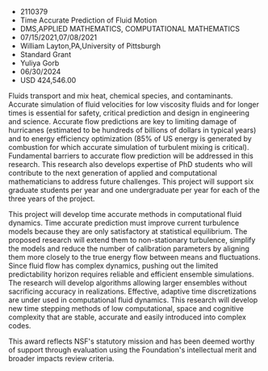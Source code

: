 
* 2110379
* Time Accurate Prediction of Fluid Motion
* DMS,APPLIED MATHEMATICS, COMPUTATIONAL MATHEMATICS
* 07/15/2021,07/08/2021
* William Layton,PA,University of Pittsburgh
* Standard Grant
* Yuliya Gorb
* 06/30/2024
* USD 424,546.00

Fluids transport and mix heat, chemical species, and contaminants. Accurate
simulation of fluid velocities for low viscosity fluids and for longer times is
essential for safety, critical prediction and design in engineering and science.
Accurate flow predictions are key to limiting damage of hurricanes (estimated to
be hundreds of billions of dollars in typical years) and to energy efficiency
optimization (85% of US energy is generated by combustion for which accurate
simulation of turbulent mixing is critical). Fundamental barriers to accurate
flow prediction will be addressed in this research. This research also develops
expertise of PhD students who will contribute to the next generation of applied
and computational mathematicians to address future challenges. This project will
support six graduate students per year and one undergraduate per year for each
of the three years of the project.

This project will develop time accurate methods in computational fluid dynamics.
Time accurate prediction must improve current turbulence models because they are
only satisfactory at statistical equilibrium. The proposed research will extend
them to non-stationary turbulence, simplify the models and reduce the number of
calibration parameters by aligning them more closely to the true energy flow
between means and fluctuations. Since fluid flow has complex dynamics, pushing
out the limited predictability horizon requires reliable and efficient ensemble
simulations. The research will develop algorithms allowing larger ensembles
without sacrificing accuracy in realizations. Effective, adaptive time
discretizations are under used in computational fluid dynamics. This research
will develop new time stepping methods of low computational, space and cognitive
complexity that are stable, accurate and easily introduced into complex codes.

This award reflects NSF's statutory mission and has been deemed worthy of
support through evaluation using the Foundation's intellectual merit and broader
impacts review criteria.
